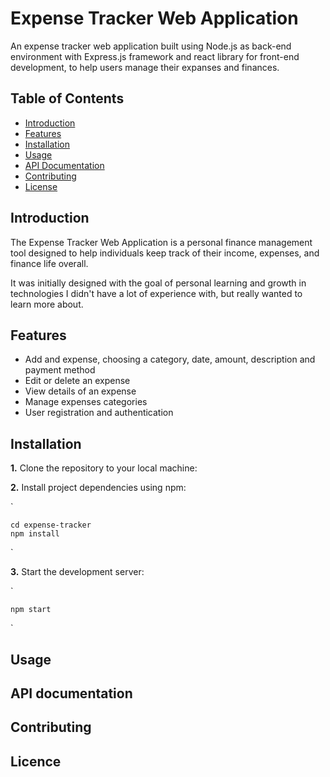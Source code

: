 # Expense Tracker Web Application
An expense tracker web application built using Node.js as back-end environment with Express.js framework and react library for front-end development, to help users manage their expanses and finances.

## Table of Contents

- [Introduction](#introduction)
- [Features](#features)
- [Installation](#installation)
- [Usage](#usage)
- [API Documentation](#api-documentation)
- [Contributing](#contributing)
- [License](#license)

## Introduction
The Expense Tracker Web Application is a personal finance management tool designed to help individuals keep track of their income, expenses, and finance life overall.

It was initially designed with the goal of personal learning and growth in technologies I didn't have a lot of experience with, but really wanted to learn more about. 

## Features
- Add and expense, choosing a category, date, amount, description and payment method
- Edit or delete an expense
- View details of an expense
- Manage expenses categories
- User registration and authentication


## Installation

<b>1.</b> Clone the repository to your local machine:

<b>2.</b> Install project dependencies using npm:

`

    cd expense-tracker
    npm install
    
`

<b>3.</b> Start the development server:

`
    
    npm start
    
`

## Usage

## API documentation

## Contributing

## Licence
